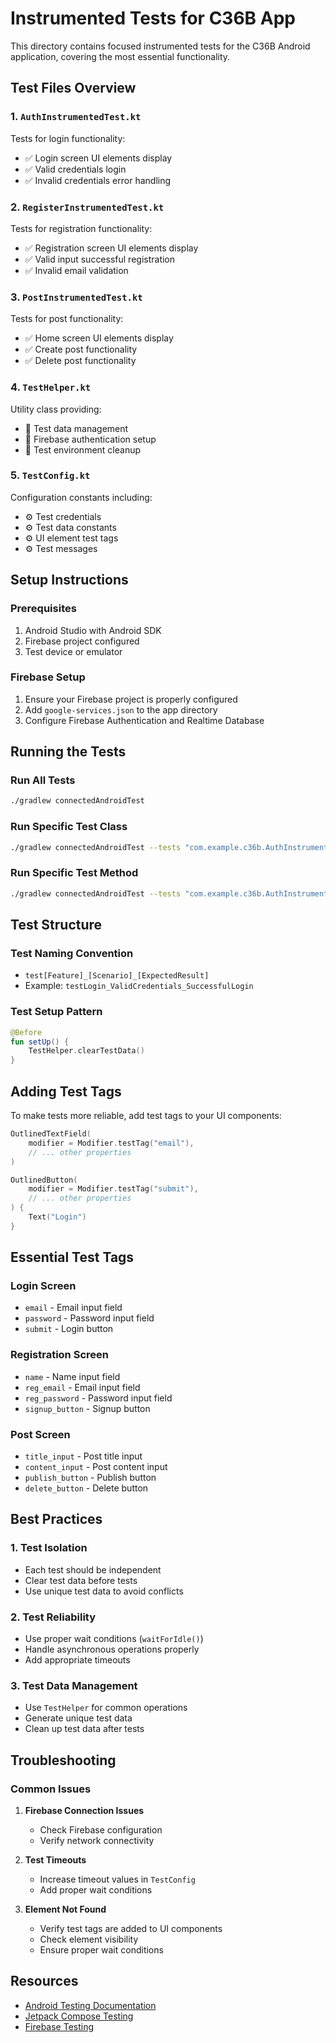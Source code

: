 # Instrumented Tests for C36B App

This directory contains focused instrumented tests for the C36B Android application, covering the most essential functionality.

## Test Files Overview

### 1. `AuthInstrumentedTest.kt`
Tests for login functionality:
- ✅ Login screen UI elements display
- ✅ Valid credentials login
- ✅ Invalid credentials error handling

### 2. `RegisterInstrumentedTest.kt`
Tests for registration functionality:
- ✅ Registration screen UI elements display
- ✅ Valid input successful registration
- ✅ Invalid email validation

### 3. `PostInstrumentedTest.kt`
Tests for post functionality:
- ✅ Home screen UI elements display
- ✅ Create post functionality
- ✅ Delete post functionality

### 4. `TestHelper.kt`
Utility class providing:
- 🔧 Test data management
- 🔧 Firebase authentication setup
- 🔧 Test environment cleanup

### 5. `TestConfig.kt`
Configuration constants including:
- ⚙️ Test credentials
- ⚙️ Test data constants
- ⚙️ UI element test tags
- ⚙️ Test messages

## Setup Instructions

### Prerequisites
1. Android Studio with Android SDK
2. Firebase project configured
3. Test device or emulator

### Firebase Setup
1. Ensure your Firebase project is properly configured
2. Add `google-services.json` to the app directory
3. Configure Firebase Authentication and Realtime Database

## Running the Tests

### Run All Tests
```bash
./gradlew connectedAndroidTest
```

### Run Specific Test Class
```bash
./gradlew connectedAndroidTest --tests "com.example.c36b.AuthInstrumentedTest"
```

### Run Specific Test Method
```bash
./gradlew connectedAndroidTest --tests "com.example.c36b.AuthInstrumentedTest.testLogin_ValidCredentials_SuccessfulLogin"
```

## Test Structure

### Test Naming Convention
- `test[Feature]_[Scenario]_[ExpectedResult]`
- Example: `testLogin_ValidCredentials_SuccessfulLogin`

### Test Setup Pattern
```kotlin
@Before
fun setUp() {
    TestHelper.clearTestData()
}
```

## Adding Test Tags

To make tests more reliable, add test tags to your UI components:

```kotlin
OutlinedTextField(
    modifier = Modifier.testTag("email"),
    // ... other properties
)

OutlinedButton(
    modifier = Modifier.testTag("submit"),
    // ... other properties
) {
    Text("Login")
}
```

## Essential Test Tags

### Login Screen
- `email` - Email input field
- `password` - Password input field
- `submit` - Login button

### Registration Screen
- `name` - Name input field
- `reg_email` - Email input field
- `reg_password` - Password input field
- `signup_button` - Signup button

### Post Screen
- `title_input` - Post title input
- `content_input` - Post content input
- `publish_button` - Publish button
- `delete_button` - Delete button

## Best Practices

### 1. Test Isolation
- Each test should be independent
- Clear test data before tests
- Use unique test data to avoid conflicts

### 2. Test Reliability
- Use proper wait conditions (`waitForIdle()`)
- Handle asynchronous operations properly
- Add appropriate timeouts

### 3. Test Data Management
- Use `TestHelper` for common operations
- Generate unique test data
- Clean up test data after tests

## Troubleshooting

### Common Issues

1. **Firebase Connection Issues**
   - Check Firebase configuration
   - Verify network connectivity

2. **Test Timeouts**
   - Increase timeout values in `TestConfig`
   - Add proper wait conditions

3. **Element Not Found**
   - Verify test tags are added to UI components
   - Check element visibility
   - Ensure proper wait conditions

## Resources

- [Android Testing Documentation](https://developer.android.com/training/testing)
- [Jetpack Compose Testing](https://developer.android.com/jetpack/compose/testing)
- [Firebase Testing](https://firebase.google.com/docs/test-lab) 